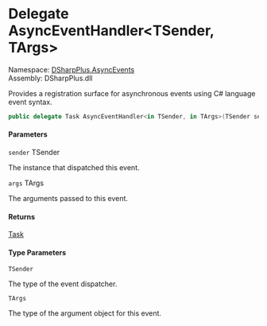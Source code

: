 # Delegate AsyncEventHandler<TSender, TArgs\>

Namespace: [DSharpPlus.AsyncEvents](DSharpPlus.AsyncEvents.md)  
Assembly: DSharpPlus.dll

Provides a registration surface for asynchronous events using C# language event syntax.

```csharp
public delegate Task AsyncEventHandler<in TSender, in TArgs>(TSender sender, TArgs args) where TArgs : AsyncEventArgs
```

#### Parameters

`sender` TSender

The instance that dispatched this event.

`args` TArgs

The arguments passed to this event.

#### Returns

[Task](https://learn.microsoft.com/dotnet/api/system.threading.tasks.task)

#### Type Parameters

`TSender` 

The type of the event dispatcher.

`TArgs` 

The type of the argument object for this event.

